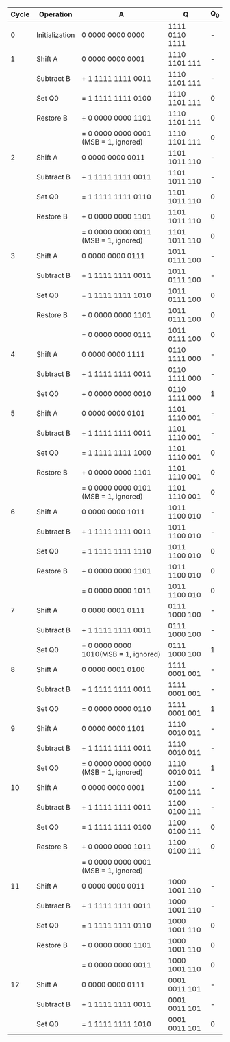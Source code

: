 | Cycle | Operation      | A                                    | Q              | Q<sub>0</sub> |
|-------|----------------|--------------------------------------|----------------|----|
| 0     | Initialization |  0 0000 0000 0000                    | 1111 0110 1111 | -  |
| 1     | Shift A        |  0 0000 0000 0001                    | 1110 1101 111  | -  |
|       | Subtract B     |+ 1 1111 1111 0011                    | 1110 1101 111  | -  |
|       | Set Q0         |= 1 1111 1111 0100                    | 1110 1101 111  | 0  |
|       | Restore B      |+ 0 0000 0000 1101                    | 1110 1101 111  | 0  |
|       |                |= 0 0000 0000 0001 (MSB = 1, ignored) | 1110 1101 111  | 0  |
| 2     | Shift A        |  0 0000 0000 0011                    | 1101 1011 110  | -  |
|       | Subtract B     |+ 1 1111 1111 0011                    | 1101 1011 110  | -  |
|       | Set Q0         |= 1 1111 1111 0110                    | 1101 1011 110  | 0  |
|       | Restore B      |+ 0 0000 0000 1101                    | 1101 1011 110  | 0  |
|       |                |= 0 0000 0000 0011 (MSB = 1, ignored) | 1101 1011 110  | 0  |
| 3     | Shift A        |  0 0000 0000 0111                    | 1011 0111 100  | -  |
|       | Subtract B     |+ 1 1111 1111 0011                    | 1011 0111 100  | -  |
|       | Set Q0         |= 1 1111 1111 1010                    | 1011 0111 100  | 0  |
|       | Restore B      |+ 0 0000 0000 1101                    | 1011 0111 100  | 0  |
|       |                |= 0 0000 0000 0111                    | 1011 0111 100  | 0  |
| 4     | Shift A        |  0 0000 0000 1111                    | 0110 1111 000  | -  |
|       | Subtract B     |+ 1 1111 1111 0011                    | 0110 1111 000  | -  |
|       | Set Q0         |+ 0 0000 0000 0010                    | 0110 1111 000  | 1  |
| 5     | Shift A        |  0 0000 0000 0101                    | 1101 1110 001  | -  |
|       | Subtract B     |+ 1 1111 1111 0011                    | 1101 1110 001  | -  |
|       | Set Q0         |= 1 1111 1111 1000                    | 1101 1110 001  | 0  |
|       | Restore B      |+ 0 0000 0000 1101                    | 1101 1110 001  | 0  |
|       |                |= 0 0000 0000 0101 (MSB = 1, ignored) | 1101 1110 001  | 0  |
| 6     | Shift A        |  0 0000 0000 1011                    | 1011 1100 010  | -  |
|       | Subtract B     |+ 1 1111 1111 0011                    | 1011 1100 010  | -  |
|       | Set Q0         |= 1 1111 1111 1110                    | 1011 1100 010  | 0  |
|       | Restore B      |+ 0 0000 0000 1101                    | 1011 1100 010  | 0  |
|       |                |= 0 0000 0000 1011                    | 1011 1100 010  | 0  |
| 7     | Shift A        |  0 0000 0001 0111                    | 0111 1000 100  | -  |
|       | Subtract B     |+ 1 1111 1111 0011                    | 0111 1000 100  | -  |
|       | Set Q0         |= 0 0000 0000 1010(MSB = 1, ignored)  | 0111 1000 100  | 1  |
| 8     | Shift A        |  0 0000 0001 0100                    | 1111 0001 001  | -  |
|       | Subtract B     |+ 1 1111 1111 0011                    | 1111 0001 001  | -  |
|       | Set Q0         |= 0 0000 0000 0110                    | 1111 0001 001  | 1  |
| 9     | Shift A        |  0 0000 0000 1101                    | 1110 0010 011  | -  |
|       | Subtract B     |+ 1 1111 1111 0011                    | 1110 0010 011  | -  |
|       | Set Q0         |= 0 0000 0000 0000 (MSB = 1, ignored) | 1110 0010 011  | 1  |
| 10    | Shift A        |  0 0000 0000 0001                    | 1100 0100 111  | -  |
|       | Subtract B     |+ 1 1111 1111 0011                    | 1100 0100 111  | -  |
|       | Set Q0         |= 1 1111 1111 0100                    | 1100 0100 111  | 0  |
|       | Restore B      |+ 0 0000 0000 1011                    | 1100 0100 111  | 0  |
|       |                |= 0 0000 0000 0001 (MSB = 1, ignored) |                |    |
| 11    | Shift A        |  0 0000 0000 0011                    | 1000 1001 110  | -  |
|       | Subtract B     |+ 1 1111 1111 0011                    | 1000 1001 110  | -  |
|       | Set Q0         |= 1 1111 1111 0110                    | 1000 1001 110  | 0  |
|       | Restore B      |+ 0 0000 0000 1101                    | 1000 1001 110  | 0  |
|       |                |= 0 0000 0000 0011                    | 1000 1001 110  | 0  |
| 12    | Shift A        |  0 0000 0000 0111                    | 0001 0011 101  | -  |
|       | Subtract B     |+ 1 1111 1111 0011                    | 0001 0011 101  | -  |
|       | Set Q0         |= 1 1111 1111 1010                    | 0001 0011 101  | 0  |
